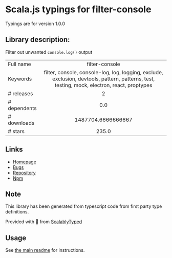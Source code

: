 
# Scala.js typings for filter-console

Typings are for version 1.0.0

## Library description:
Filter out unwanted `console.log()` output

|                    |                 |
| ------------------ | :-------------: |
| Full name          | filter-console |
| Keywords           | filter, console, console-log, log, logging, exclude, exclusion, devtools, pattern, patterns, test, testing, mock, electron, react, proptypes |
| # releases         | 2 |
| # dependents       | 0.0 |
| # downloads        | 1487704.6666666667 |
| # stars            | 235.0 |

## Links
- [Homepage](https://github.com/sindresorhus/filter-console#readme)
- [Bugs](https://github.com/sindresorhus/filter-console/issues)
- [Repository](https://github.com/sindresorhus/filter-console)
- [Npm](https://www.npmjs.com/package/filter-console)
    


## Note
This library has been generated from typescript code from first party type definitions.

Provided with :purple_heart: from [ScalablyTyped](https://github.com/oyvindberg/ScalablyTyped)

## Usage
See [the main readme](../../readme.md) for instructions.


